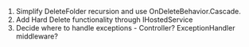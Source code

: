 1. Simplify DeleteFolder recursion and use OnDeleteBehavior.Cascade.
2. Add Hard Delete functionality through IHostedService
3. Decide where to handle exceptions - Controller? ExceptionHandler middleware?
